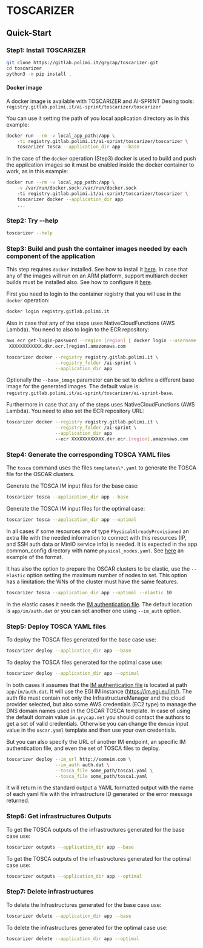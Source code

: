 # TOSCARIZER

## Quick-Start

### Step1: Install TOSCARIZER

```sh
git clone https://gitlab.polimi.it/grycap/toscarizer.git
cd toscarizer
python3 -m pip install . 
```

#### Docker image

A docker image is available with TOSCARIZER and AI-SPRINT Desing tools:
`registry.gitlab.polimi.it/ai-sprint/toscarizer/toscarizer`

You can use it setting the path of you local application directory as in
this example:

```sh
docker run --rm -v local_app_path:/app \
    -ti registry.gitlab.polimi.it/ai-sprint/toscarizer/toscarizer \
    toscarizer tosca --application_dir app --base
```

In the case of the `docker` operation (Step3) docker is used to build and
push the application images so it must be enabled inside the docker container
to work, as in this example:

```sh
docker run --rm -v local_app_path:/app \
    -v /var/run/docker.sock:/var/run/docker.sock
    -ti registry.gitlab.polimi.it/ai-sprint/toscarizer/toscarizer \
    toscarizer docker --application_dir app
    ...
```

### Step2: Try --help

```sh
toscarizer --help
```

### Step3: Build and push the container images needed by each component of the application

This step requires `docker` installed. See how to install it [here](https://docs.docker.com/engine/install/).
In case that any of the images will run on an ARM platform, support multiarch
docker builds must be installed also. See how to configure it [here](https://docs.docker.com/desktop/multi-arch/).

First you need to login to the container registry that you will use in the `docker` operation:

```sh
docker login registry.gitlab.polimi.it
```

Also in case that any of the steps uses NativeCloudFunctions (AWS Lambda). You need to also
to login to the ECR repository:

```sh
aws ecr get-login-password --region [region] | docker login --username AWS --password-stdin
 XXXXXXXXXXXX.dkr.ecr.[region].amazonaws.com
```

```sh
toscarizer docker --registry registry.gitlab.polimi.it \
                  --registry_folder /ai-sprint \
                  --application_dir app
```

Optionally the `--base_image` parameter can be set to define a different base image
for the generated images. The default value is:
`registry.gitlab.polimi.it/ai-sprint/toscarizer/ai-sprint-base`.

Furthermore in case that any of the steps uses NativeCloudFunctions (AWS Lambda). You need to also
set the ECR repository URL:

```sh
toscarizer docker --registry registry.gitlab.polimi.it \
                  --registry_folder /ai-sprint \
                  --application_dir app
                  --ecr XXXXXXXXXXXX.dkr.ecr.[region].amazonaws.com
```

### Step4: Generate the corresponding TOSCA YAML files

The `tosca` command uses the files ``templates\*.yaml`` to generate the TOSCA
file for the OSCAR clusters.

Generate the TOSCA IM input files for the base case:

```sh
toscarizer tosca --application_dir app --base
```

Generate the TOSCA IM input files for the optimal case:

```sh
toscarizer tosca --application_dir app --optimal
```

In all cases if some resources are of type ``PhysicalAlreadyProvisioned`` an
extra file with the needed information to connect with this resources (IP, and
SSH auth data or MinIO service info) is needed. It is expected in the app
common_config directory with name ``physical_nodes.yaml``. See [here](app2/common_config/physical_nodes.yaml)
an example of the format.

It has also the option to prepare the OSCAR clusters to be elastic,
use the `--elastic` option setting the maximum number of nodes to set.
This option has a limitation: the WNs of the cluster must have the same
features.

```sh
toscarizer tosca --application_dir app --optimal --elastic 10
```

In the elastic cases it needs the [IM authentication file](https://imdocs.readthedocs.io/en/latest/client.html#auth-file).
The default location is ``app/im/auth.dat`` or you can set another one using
`--im_auth` option.

### Step5: Deploy TOSCA YAML files

To deploy the TOSCA files generated for the base case use:

```sh
toscarizer deploy --application_dir app --base
```

To deploy the TOSCA files generated for the optimal case use:

```sh
toscarizer deploy --application_dir app --optimal
```

In both cases it assumes that the [IM authentication file](https://imdocs.readthedocs.io/en/latest/client.html#auth-file)
is located at path ``app/im/auth.dat``. It will use the EGI IM instance (<https://im.egi.eu/im/>).
The auth file must contain not only the InfrastructureManager and the cloud provider
selected, but also some AWS credentials (EC2 type) to manage the DNS domain names
used in the OSCAR TOSCA template. In case of using the default domain value
`im.grycap.net` you should contact the authors to get a set of valid
credentials. Otherwise you can change the `domain` input value in the
`oscar.yaml` template and then use your own credentials.

But you can also specify the URL of another IM endpoint, an specific IM
authentication file, and even the set of TOSCA files to deploy.

```sh
toscarizer deploy --im_url http://someim.com \
                  --im_auth auth.dat \
                  --tosca_file some_path/tosca1.yaml \
                  --tosca_file some_path/tosca1.yaml
```

It will return in the standard output a YAML formatted output with the name
of each yaml file with the infrastructure ID generated or the error message
returned.

### Step6: Get infrastructures Outputs

To get the TOSCA outputs of the infrastructures generated for the base case use:

```sh
toscarizer outputs --application_dir app --base
```

To get the TOSCA outputs of the infrastructures generated for the optimal case use:

```sh
toscarizer outputs --application_dir app --optimal
```

### Step7: Delete infrastructures

To delete the infrastructures generated for the base case use:

```sh
toscarizer delete --application_dir app --base
```

To delete the infrastructures generated for the optimal case use:

```sh
toscarizer delete --application_dir app --optimal
```
